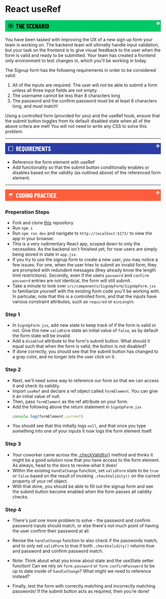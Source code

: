 # React useRef
![scenario](./assets/banner-scenario.png)

You have been tasked with improving the UX of a new sign up form your team is working on. 
The backend team will ultimatly handle input validation, but your task on the frontend is to give visual feedback to the user when the form is valid and ready to be submitted. Your team has created a frontend only environment to test changes in, which you'll be working in today.

The Signup form has the following requirements in order to be considered valid: 

1. All of the inputs are required. The user will not be able to submit a form unless all three input fields are not empty.
1. The username cannot be less than 8 characters long
1. The password and the confirm password must be at least 8 characters long, and must match! 

Using a controlled form (provided for you) and the useRef hook, ensure that the submit button toggles from its default disabled state when all of the above critera are met! You will not need to write any CSS to solve this problem. 

---

![requirements](./assets/banner-requirements.png)

- Reference the form element with useRef
- Add functionality so that the submit button conditionally enables or disables based on the validity (as outlined above) of the referenced form element.

---

![coding practice](./assets/banner-coding.png)

### Preperation Steps

- Fork and clone [this](https://git.generalassemb.ly/SEI-Standard-Curriculum/M3L14-useRef-wbp) repository
- Run `npm i`
- Run `npm run dev` and navigate to `http://localhost:5173/` to view the app in your browser.
- This is a very rudimentary React app, scoped down to only the necessities. As the backend isn't finished yet, for now users are simply being stored in state in `app.jsx`. 
- If you try to use the signup form to create a new user, you may notice a few issues. For one, when the user tries to submit an invalid form, they are prompted with redundent messages (they already know the length limit restrictions). Secondly, even if the users `password` and `confirm password` entries are not identical, the form will still submit.
- Take a minute to look over `src/components/SignUpForm/SignUpForm.jsx` to familiarize yourself with the existing form code you'll be working with. In partcular, note that this is a controlled form, and that the inputs have various constraint attributes, such as `required` or `minLength`.

### Step 1

- In `SignUpForm.jsx`, add new state to keep track of if the form is valid or not. Give this new `validForm` state an initial value of `false`, as by default the form state will be invalid. 
- Add a `disabled` attribute to the form's submit button. What should it equal such that when the form is valid, the button is not disabled?
- If done correctly, you should see that the submit button has changed to a gray color, and no longer lets the user click on it. 

### Step 2

- Next, we'll need some way to reference our form so that we can access it and check its validity.
- Import `useRef` and declare a ref object called `formElement`. You can give it an initial value of null.
- Then, pass `formElement` as the ref attribute on your form.
- Add the following above the return statement in `SignUpForm.jsx`
  ```javascript
  console.log(formElement.current)
  ```
- You should see that this initially logs `null`, and that once you type something into one of your inputs it now logs the form element itself. 

### Step 3

- Your coworker came across the [.checkValidity()](https://developer.mozilla.org/en-US/docs/Web/API/HTMLSelectElement/checkValidity) method and thinks it might be a good solution now that you have access to the form element. As always, head to the docs to review what it does!
- Within the existing `handleChange` function, set `validForm` state to be `true` or `false` based on the result of invoking `.checkValidity()` on the current property of your ref object.
- With that done, you should be able to fill out the signup form and see the submit button become enabled when the form passes all validity checks. 

### Step 4

- There's just one more problem to solve - the password and confirm password inputs should match, or else there's not much point of having the user confirm their password at all. 
- Revise the `handleChange` function to also check if the passwords match, and to only set `validForm` to true if both `.checkValidity()` returns true and password and confirm password match.

- Note: Think about what you know about state and the useState setter function! Can we rely on `form.password` or `form.confirmPassword` to be up to date inside of `handleChange`? What might we need to reference instead? 

- Finally, test the form with correctly matching and incorrectly matching passwords! If the submit button acts as required, then you're done!

